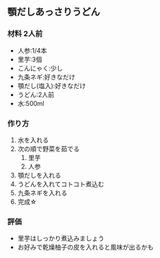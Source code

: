 ## 顎だしあっさりうどん

### 材料 2人前
- 人参:1/4本
- 里芋:3個
- こんにゃく:少し
- 九条ネギ:好きなだけ
- 顎だし(塩入):好きなだけ
- うどん:2人前
- 水:500ml

### 作り方
1. 水を入れる
1. 次の順で野菜を茹でる
    1. 里芋
    1. 人参
1. 顎だしを入れる
1. うどんを入れてコトコト煮込む
1. 九条ネギを入れる
1. 完成☆

### 評価
- 里芋はしっかり煮込みましょう
- お好みで乾燥柚子の皮を入れると風味が出るかも

